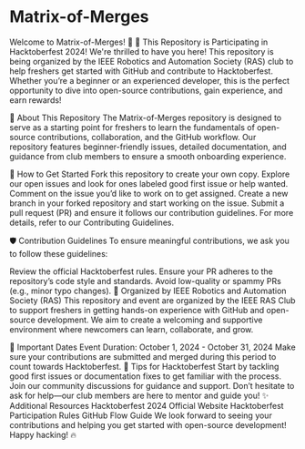 # Matrix-of-Merges
Welcome to Matrix-of-Merges! 🎉
📢 This Repository is Participating in Hacktoberfest 2024!
We're thrilled to have you here! This repository is being organized by the IEEE Robotics and Automation Society (RAS) club to help freshers get started with GitHub and contribute to Hacktoberfest. Whether you’re a beginner or an experienced developer, this is the perfect opportunity to dive into open-source contributions, gain experience, and earn rewards!

🎯 About This Repository
The Matrix-of-Merges repository is designed to serve as a starting point for freshers to learn the fundamentals of open-source contributions, collaboration, and the GitHub workflow. Our repository features beginner-friendly issues, detailed documentation, and guidance from club members to ensure a smooth onboarding experience.

🚀 How to Get Started
Fork this repository to create your own copy.
Explore our open issues and look for ones labeled good first issue or help wanted.
Comment on the issue you’d like to work on to get assigned.
Create a new branch in your forked repository and start working on the issue.
Submit a pull request (PR) and ensure it follows our contribution guidelines.
For more details, refer to our Contributing Guidelines.

🛡️ Contribution Guidelines
To ensure meaningful contributions, we ask you to follow these guidelines:

Review the official Hacktoberfest rules.
Ensure your PR adheres to the repository’s code style and standards.
Avoid low-quality or spammy PRs (e.g., minor typo changes).
🏫 Organized by IEEE Robotics and Automation Society (RAS)
This repository and event are organized by the IEEE RAS Club to support freshers in getting hands-on experience with GitHub and open-source development. We aim to create a welcoming and supportive environment where newcomers can learn, collaborate, and grow.

📅 Important Dates
Event Duration: October 1, 2024 - October 31, 2024
Make sure your contributions are submitted and merged during this period to count towards Hacktoberfest.
🌟 Tips for Hacktoberfest
Start by tackling good first issues or documentation fixes to get familiar with the process.
Join our community discussions for guidance and support.
Don’t hesitate to ask for help—our club members are here to mentor and guide you!
✨ Additional Resources
Hacktoberfest 2024 Official Website
Hacktoberfest Participation Rules
GitHub Flow Guide
We look forward to seeing your contributions and helping you get started with open-source development! Happy hacking! 🔥
